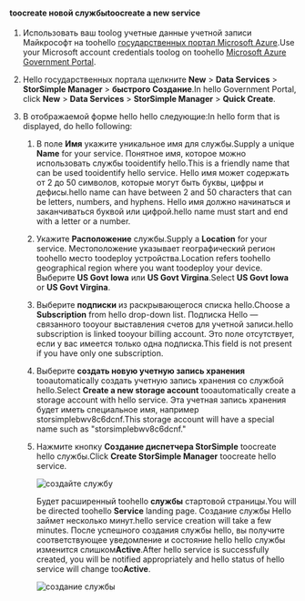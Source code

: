 <!--author=SharS last changed: 9/17/15-->


#### <a name="toocreate-a-new-service"></a><span data-ttu-id="3cbe3-101">toocreate новой службы</span><span class="sxs-lookup"><span data-stu-id="3cbe3-101">toocreate a new service</span></span>
1. <span data-ttu-id="3cbe3-102">Использовать ваш toolog учетные данные учетной записи Майкрософт на toohello [государственных портал Microsoft Azure](https://manage.windowsazure.us/).</span><span class="sxs-lookup"><span data-stu-id="3cbe3-102">Use your Microsoft account credentials toolog on toohello [Microsoft Azure Government Portal](https://manage.windowsazure.us/).</span></span>
2. <span data-ttu-id="3cbe3-103">Hello государственных портала щелкните **New** > **Data Services** > **StorSimple Manager** > **быстрого Создание**.</span><span class="sxs-lookup"><span data-stu-id="3cbe3-103">In hello Government Portal, click **New** > **Data Services** > **StorSimple Manager** > **Quick Create**.</span></span>
3. <span data-ttu-id="3cbe3-104">В отображаемой форме hello hello следующие:</span><span class="sxs-lookup"><span data-stu-id="3cbe3-104">In hello form that is displayed, do hello following:</span></span>
   
   1. <span data-ttu-id="3cbe3-105">В поле **Имя** укажите уникальное имя для службы.</span><span class="sxs-lookup"><span data-stu-id="3cbe3-105">Supply a unique **Name** for your service.</span></span> <span data-ttu-id="3cbe3-106">Понятное имя, которое можно использовать службы tooidentify hello.</span><span class="sxs-lookup"><span data-stu-id="3cbe3-106">This is a friendly name that can be used tooidentify hello service.</span></span> <span data-ttu-id="3cbe3-107">Hello имя может содержать от 2 до 50 символов, которые могут быть буквы, цифры и дефисы.</span><span class="sxs-lookup"><span data-stu-id="3cbe3-107">hello name can have between 2 and 50 characters that can be letters, numbers, and hyphens.</span></span> <span data-ttu-id="3cbe3-108">Hello имя должно начинаться и заканчиваться буквой или цифрой.</span><span class="sxs-lookup"><span data-stu-id="3cbe3-108">hello name must start and end with a letter or a number.</span></span>
   2. <span data-ttu-id="3cbe3-109">Укажите **Расположение** службы.</span><span class="sxs-lookup"><span data-stu-id="3cbe3-109">Supply a **Location** for your service.</span></span> <span data-ttu-id="3cbe3-110">Местоположение указывает географический регион toohello место toodeploy устройства.</span><span class="sxs-lookup"><span data-stu-id="3cbe3-110">Location refers toohello geographical region where you want toodeploy your device.</span></span> <span data-ttu-id="3cbe3-111">Выберите **US Govt Iowa** или **US Govt Virgina**.</span><span class="sxs-lookup"><span data-stu-id="3cbe3-111">Select **US Govt Iowa** or **US Govt Virgina**.</span></span>
   3. <span data-ttu-id="3cbe3-112">Выберите **подписки** из раскрывающегося списка hello.</span><span class="sxs-lookup"><span data-stu-id="3cbe3-112">Choose a **Subscription** from hello drop-down list.</span></span> <span data-ttu-id="3cbe3-113">Подписка Hello — связанного tooyour выставления счетов для учетной записи.</span><span class="sxs-lookup"><span data-stu-id="3cbe3-113">hello subscription is linked tooyour billing account.</span></span> <span data-ttu-id="3cbe3-114">Это поле отсутствует, если у вас имеется только одна подписка.</span><span class="sxs-lookup"><span data-stu-id="3cbe3-114">This field is not present if you have only one subscription.</span></span>
   4. <span data-ttu-id="3cbe3-115">Выберите **создать новую учетную запись хранения** tooautomatically создать учетную запись хранения со службой hello.</span><span class="sxs-lookup"><span data-stu-id="3cbe3-115">Select **Create a new storage account** tooautomatically create a storage account with hello service.</span></span> <span data-ttu-id="3cbe3-116">Эта учетная запись хранения будет иметь специальное имя, например storsimplebwv8c6dcnf.</span><span class="sxs-lookup"><span data-stu-id="3cbe3-116">This storage account will have a special name such as "storsimplebwv8c6dcnf."</span></span>
   5. <span data-ttu-id="3cbe3-117">Нажмите кнопку **Создание диспетчера StorSimple** toocreate hello службы.</span><span class="sxs-lookup"><span data-stu-id="3cbe3-117">Click **Create StorSimple Manager** toocreate hello service.</span></span>
      
       ![создайте службу](./media/storsimple-create-new-service-gov/HCS_CreateAService-gov-include.png)
      
      <span data-ttu-id="3cbe3-119">Будет расширенный toohello **службы** стартовой страницы.</span><span class="sxs-lookup"><span data-stu-id="3cbe3-119">You will be directed toohello **Service** landing page.</span></span> <span data-ttu-id="3cbe3-120">Создание службы Hello займет несколько минут.</span><span class="sxs-lookup"><span data-stu-id="3cbe3-120">hello service creation will take a few minutes.</span></span> <span data-ttu-id="3cbe3-121">После успешного создания службы hello, вы получите соответствующее уведомление и состояние hello hello службы изменится слишком**Active**.</span><span class="sxs-lookup"><span data-stu-id="3cbe3-121">After hello service is successfully created, you will be notified appropriately and hello status of hello service will change too**Active**.</span></span>
      
       ![создание службы](./media/storsimple-create-new-service-gov/HCS_StorSimpleManagerServicePage-gov-include.png)

